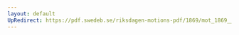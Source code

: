 ```yaml
---
layout: default
UpRedirect: https://pdf.swedeb.se/riksdagen-motions-pdf/1869/mot_1869__ak__00047/mot_1869__ak__00047_002.pdf
---
```

